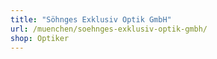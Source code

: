 ```yaml
---
title: "Söhnges Exklusiv Optik GmbH"
url: /muenchen/soehnges-exklusiv-optik-gmbh/
shop: Optiker
---
```

